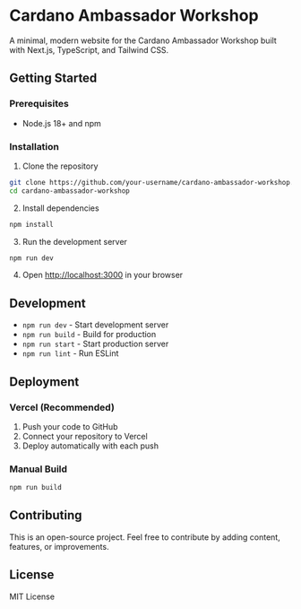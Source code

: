 # Cardano Ambassador Workshop

A minimal, modern website for the Cardano Ambassador Workshop built with Next.js, TypeScript, and Tailwind CSS.

## Getting Started

### Prerequisites
- Node.js 18+ and npm

### Installation

1. Clone the repository
```bash
git clone https://github.com/your-username/cardano-ambassador-workshop.git
cd cardano-ambassador-workshop
```

2. Install dependencies
```bash
npm install
```

3. Run the development server
```bash
npm run dev
```

4. Open [http://localhost:3000](http://localhost:3000) in your browser

## Development

- `npm run dev` - Start development server
- `npm run build` - Build for production
- `npm run start` - Start production server
- `npm run lint` - Run ESLint

## Deployment

### Vercel (Recommended)
1. Push your code to GitHub
2. Connect your repository to Vercel
3. Deploy automatically with each push

### Manual Build
```bash
npm run build
```


## Contributing

This is an open-source project. Feel free to contribute by adding content, features, or improvements.

## License

MIT License
